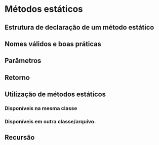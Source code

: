 # Métodos estáticos
## Estrutura de declaração de um método estático
## Nomes válidos e boas práticas
## Parâmetros
## Retorno
## Utilização de métodos estáticos
### Disponíveis na mesma classe
### Disponíveis em outra classe/arquivo.
## Recursão
